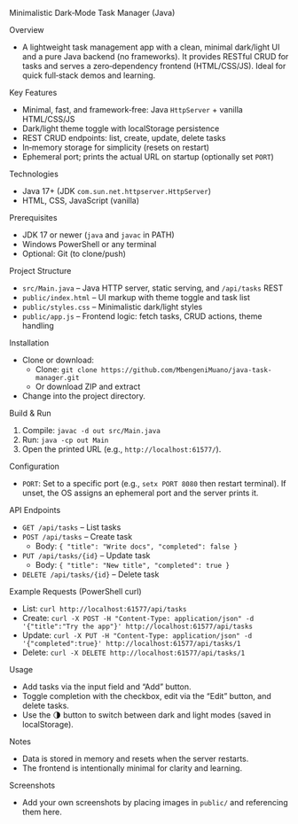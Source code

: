 Minimalistic Dark‑Mode Task Manager (Java)

Overview
- A lightweight task management app with a clean, minimal dark/light UI and a pure Java backend (no frameworks). It provides RESTful CRUD for tasks and serves a zero‑dependency frontend (HTML/CSS/JS). Ideal for quick full‑stack demos and learning.

Key Features
- Minimal, fast, and framework‑free: Java `HttpServer` + vanilla HTML/CSS/JS
- Dark/light theme toggle with localStorage persistence
- REST CRUD endpoints: list, create, update, delete tasks
- In‑memory storage for simplicity (resets on restart)
- Ephemeral port; prints the actual URL on startup (optionally set `PORT`)

Technologies
- Java 17+ (JDK `com.sun.net.httpserver.HttpServer`)
- HTML, CSS, JavaScript (vanilla)

Prerequisites
- JDK 17 or newer (`java` and `javac` in PATH)
- Windows PowerShell or any terminal
- Optional: Git (to clone/push)

Project Structure
- `src/Main.java` – Java HTTP server, static serving, and `/api/tasks` REST
- `public/index.html` – UI markup with theme toggle and task list
- `public/styles.css` – Minimalistic dark/light styles
- `public/app.js` – Frontend logic: fetch tasks, CRUD actions, theme handling

Installation
- Clone or download:
  - Clone: `git clone https://github.com/MbengeniMuano/java-task-manager.git`
  - Or download ZIP and extract
- Change into the project directory.

Build & Run
1) Compile: `javac -d out src/Main.java`
2) Run: `java -cp out Main`
3) Open the printed URL (e.g., `http://localhost:61577/`).

Configuration
- `PORT`: Set to a specific port (e.g., `setx PORT 8080` then restart terminal). If unset, the OS assigns an ephemeral port and the server prints it.

API Endpoints
- `GET /api/tasks` – List tasks
- `POST /api/tasks` – Create task
  - Body: `{ "title": "Write docs", "completed": false }`
- `PUT /api/tasks/{id}` – Update task
  - Body: `{ "title": "New title", "completed": true }`
- `DELETE /api/tasks/{id}` – Delete task

Example Requests (PowerShell curl)
- List: `curl http://localhost:61577/api/tasks`
- Create: `curl -X POST -H "Content-Type: application/json" -d '{"title":"Try the app"}' http://localhost:61577/api/tasks`
- Update: `curl -X PUT -H "Content-Type: application/json" -d '{"completed":true}' http://localhost:61577/api/tasks/1`
- Delete: `curl -X DELETE http://localhost:61577/api/tasks/1`

Usage
- Add tasks via the input field and “Add” button.
- Toggle completion with the checkbox, edit via the “Edit” button, and delete tasks.
- Use the 🌗 button to switch between dark and light modes (saved in localStorage).

Notes
- Data is stored in memory and resets when the server restarts.
- The frontend is intentionally minimal for clarity and learning.

Screenshots
- Add your own screenshots by placing images in `public/` and referencing them here.